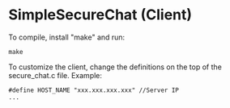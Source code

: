 <h1>SimpleSecureChat (Client)</h1>

To compile, install "make" and run:

    make
    
To customize the client, change the definitions on the top of the secure_chat.c file. Example:

    #define HOST_NAME "xxx.xxx.xxx.xxx" //Server IP
    ...
